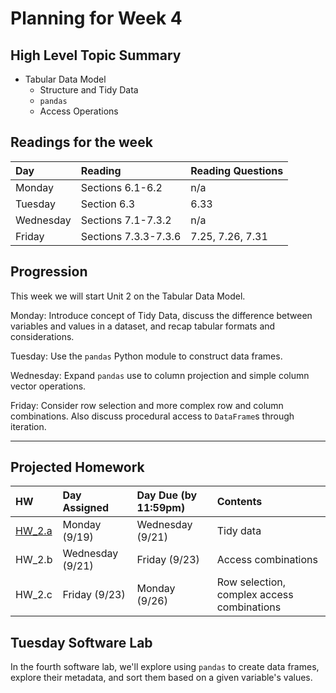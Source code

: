 # Planning for Week 4

## High Level Topic Summary

  - Tabular Data Model
    - Structure and Tidy Data
    - `pandas`
    - Access Operations

## Readings for the week

Day        | Reading      | Reading Questions
:--------- |:-------------|:----------------------------------
Monday     | Sections 6.1-6.2  | n/a
Tuesday    | Section 6.3  | 6.33
Wednesday  | Sections 7.1-7.3.2  | n/a
Friday     | Sections 7.3.3-7.3.6          | 7.25, 7.26, 7.31

## Progression

This week we will start Unit 2 on the Tabular Data Model.

Monday: Introduce concept of Tidy Data, discuss the difference between variables and values in a dataset, and recap tabular formats and considerations.

Tuesday: Use the `pandas` Python module to construct data frames.

Wednesday: Expand `pandas` use to column projection and simple column vector operations.

Friday: Consider row selection and more complex row and column combinations.  Also discuss procedural access to `DataFrame`s through iteration.

---

## Projected Homework

HW | Day Assigned  | Day Due (by 11:59pm) | Contents
:--|:--------|:--------|:------------
[HW_2.a](../hw/HW_2.a/README.md) | Monday (9/19) | Wednesday (9/21) | Tidy data
HW_2.b | Wednesday (9/21) | Friday (9/23) | Access combinations
HW_2.c | Friday (9/23) | Monday (9/26) | Row selection, complex access combinations

## Tuesday Software Lab

In the fourth software lab, we'll explore using `pandas` to create data frames, explore their metadata, and sort them based on a given variable's values.